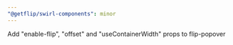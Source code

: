 ```yaml
---
"@getflip/swirl-components": minor
---
```


Add "enable-flip", "offset" and "useContainerWidth" props to flip-popover
